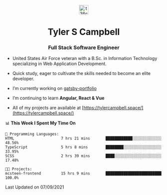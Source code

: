 <p align="center">
<a href="https://www.linkedin.com/in/t36campbell" target="blank"><img align="center" src="https://ik.imagekit.io/t36campbell/Portfolio/linkedin.png.original_m8bbGgPh6.png" alt="t36campbell" height="30" width="30" /></a>
</p>
<h1 align="center">Tyler S Campbell</h1>
<h3 align="center">Full Stack Software Engineer</h3>

* United States Air Force veteran with a B.Sc. in Information Technology specializing in Web Application Development. 

* Quick study, eager to cultivate the skills needed to become an elite developer.

* I’m currently working on [gatsby-portfolio](https://github.com/t36campbell/gatsby-portfolio)

* I’m continuing to learn **Angular, React & Vue**

* All of my projects are available at [https://tylercampbell.space/](https://tylercampbell.space/)

<!--START_SECTION:waka-->
📊 **This Week I Spent My Time On** 

```text
💬 Programming Languages: 
HTML                     7 hrs 21 mins       ████████████░░░░░░░░░░░░░   48.56% 
TypeScript               5 hrs 8 mins        ████████░░░░░░░░░░░░░░░░░   33.95% 
SCSS                     2 hrs 39 mins       ████░░░░░░░░░░░░░░░░░░░░░   17.48%

🐱‍💻 Projects: 
mcsteen-frontend         15 hrs 9 mins       █████████████████████████   100.0%

```


 Last Updated on 07/09/2021
<!--END_SECTION:waka-->
